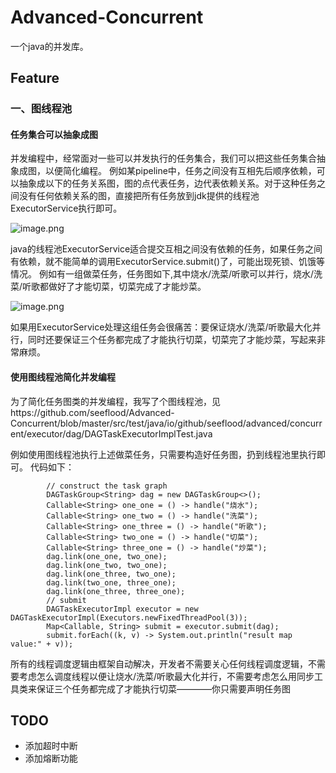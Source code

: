 # Advanced-Concurrent
一个java的并发库。


## Feature
### 一、图线程池
#### 任务集合可以抽象成图
并发编程中，经常面对一些可以并发执行的任务集合，我们可以把这些任务集合抽象成图，以便简化编程。
例如某pipeline中，任务之间没有互相先后顺序依赖，可以抽象成以下的任务关系图，图的点代表任务，边代表依赖关系。对于这种任务之间没有任何依赖关系的图，直接把所有任务放到jdk提供的线程池ExecutorService执行即可。

![image.png](https://upload-images.jianshu.io/upload_images/8926363-ed6f2b9dddcc8c94.png?imageMogr2/auto-orient/strip%7CimageView2/2/w/1240)


java的线程池ExecutorService适合提交互相之间没有依赖的任务，如果任务之间有依赖，就不能简单的调用ExecutorService.submit()了，可能出现死锁、饥饿等情况。
例如有一组做菜任务，任务图如下,其中烧水/洗菜/听歌可以并行，烧水/洗菜/听歌都做好了才能切菜，切菜完成了才能炒菜。

 ![image.png](https://upload-images.jianshu.io/upload_images/8926363-83b487d5c655f3e1.png?imageMogr2/auto-orient/strip%7CimageView2/2/w/1240)
 
如果用ExecutorService处理这组任务会很痛苦：要保证烧水/洗菜/听歌最大化并行，同时还要保证三个任务都完成了才能执行切菜，切菜完了才能炒菜，写起来非常麻烦。

#### 使用图线程池简化并发编程
为了简化任务图类的并发编程，我写了个图线程池，见https://github.com/seeflood/Advanced-Concurrent/blob/master/src/test/java/io/github/seeflood/advanced/concurrent/executor/dag/DAGTaskExecutorImplTest.java

例如使用图线程池执行上述做菜任务，只需要构造好任务图，扔到线程池里执行即可。
代码如下：
```
        // construct the task graph
        DAGTaskGroup<String> dag = new DAGTaskGroup<>();
        Callable<String> one_one = () -> handle("烧水");
        Callable<String> one_two = () -> handle("洗菜");
        Callable<String> one_three = () -> handle("听歌");
        Callable<String> two_one = () -> handle("切菜");
        Callable<String> three_one = () -> handle("炒菜");
        dag.link(one_one, two_one);
        dag.link(one_two, two_one);
        dag.link(one_three, two_one);
        dag.link(two_one, three_one);
        dag.link(one_three, three_one);
        // submit 
        DAGTaskExecutorImpl executor = new DAGTaskExecutorImpl(Executors.newFixedThreadPool(3));
        Map<Callable, String> submit = executor.submit(dag);
        submit.forEach((k, v) -> System.out.println("result map value:" + v));

```
所有的线程调度逻辑由框架自动解决，开发者不需要关心任何线程调度逻辑，不需要考虑怎么调度线程以便让烧水/洗菜/听歌最大化并行，不需要考虑怎么用同步工具类来保证三个任务都完成了才能执行切菜————你只需要声明任务图

## TODO

- 添加超时中断
- 添加熔断功能
